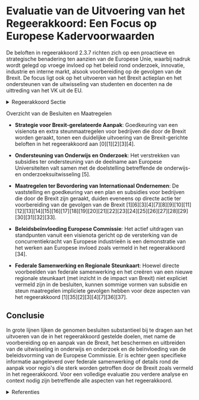 # Evaluatie van de Uitvoering van het Regeerakkoord: Een Focus op Europese Kadervoorwaarden

De beloften in regeerakkoord 2.3.7 richten zich op een proactieve en strategische benadering ten aanzien van de Europese Unie, waarbij nadruk wordt gelegd op vroege invloed op het beleid rond onderzoek, innovatie, industrie en interne markt, alsook voorbereiding op de gevolgen van de Brexit. De focus ligt ook op het uitvoeren van het Brexit actieplan en het ondersteunen van de uitwisseling van studenten en docenten na de uittreding van het VK uit de EU.

<details>
        <summary>Regeerakkoord Sectie </summary>
        <p>2.3.7 De Europese kadervoorwaarden We hanteren een meer strategische en proactieve aanpak ten aanzien van de Europese Unie. Op basis van een consultatie van de stakeholders, identificeren we concrete initiatieven die we van Europa verwachten en beïnvloeden we in een zo vroeg mogelijke fase het beleid van de Europese Commissie op het gebied van onderzoek, inno-vatie, industrie en interne markt. We wegen op de vormgeving en implementatie van Europese steunprogramma’s. We ondersteunen de visie van de VLIR dat bij de vormgeving van het toekomstige partnerschap met het VK, binnen een globaal akkoord EU-UK over de toekomstige relatie, de uitwisseling van studenten en docenten en de onderzoekssamenwerking, zowel bilateraal als binnen grotere EU-project-consortia, ongehinderd kunnen doorgaan. We helpen onze bedrijven om zich voor te bereiden op de gevolgen van de Brexit. We voeren het Brexit actieplan verder uit en geven invulling aan bijkomende acties (voor sensibilisering, begeleiding, ondersteuning) die worden afge-sproken in de Brexit-taskforce, onder coördinatie van het departement Buitenlandse Zaken. Bij het uitwerken van een nieuwe regionale steunkaart houden we rekening met de streken in Vlaanderen die hard kunnen getroffen worden door een harde of no-deal Brexit. Voor deze streken zullen we aan de Federale regering ook vragen een ‘ontwrichte zone’ in te stellen. </p>
        </details> 

Overzicht van de Besluiten en Maatregelen

- **Strategie voor Brexit-gerelateerde Aanpak**:
  Goedkeuring van een visienota en extra steunmaatregelen voor bedrijven die door de Brexit worden geraakt, tonen een duidelijke uitvoering van de Brexit-gerichte beloften in het regeerakkoord aan \[0\]\[1\]\[2\]\[3\]\[4\].

- **Ondersteuning van Onderwijs en Onderzoek**:
  Het verstrekken van subsidies ter ondersteuning van de deelname aan Europese Universiteiten valt samen met de doelstelling betreffende de onderwijs- en onderzoeksuitwisseling \[5\].

- **Maatregelen ter Bevordering van Internationaal Ondernemen**:
  De vaststelling en goedkeuring van een plan en subsidies voor bedrijven die door de Brexit zijn geraakt, duiden eveneens op directe actie ter voorbereiding van de gevolgen van de Brexit \[1\]\[6\]\[3\]\[4\]\[7\]\[8\]\[9\]\[10\]\[11\]\[12\]\[13\]\[14\]\[15\]\[16\]\[17\]\[18\]\[19\]\[20\]\[21\]\[22\]\[23\]\[24\]\[25\]\[26\]\[27\]\[28\]\[29\]\[30\]\[31\]\[32\]\[33\].

- **Beleidsbeïnvloeding Europese Commissie**:
  Het actief uitdragen van standpunten vanuit een visienota gericht op de versterking van de concurrentiekracht van Europese industrieën is een demonstratie van het werken aan Europese invloed zoals vermeld in het regeerakkoord \[34\].

- **Federale Samenwerking en Regionale Steunkaart**:
  Hoewel directe voorbeelden van federale samenwerking en het creëren van een nieuwe regionale steunkaart (met inzicht in de impact van Brexit) niet expliciet vermeld zijn in de besluiten, kunnen sommige vormen van subsidie en steun maatregelen impliciete gevolgen hebben voor deze aspecten van het regeerakkoord \[1\]\[35\]\[2\]\[3\]\[4\]\[7\]\[36\]\[37\].

## Conclusie

In grote lijnen lijken de genomen besluiten substantieel bij te dragen aan het uitvoeren van de in het regeerakkoord gestelde doelen, met name de voorbereiding op en aanpak van de Brexit, het beschermen en uitbreiden van de uitwisseling in onderwijs en onderzoek en de beïnvloeding van de beleidsvorming van de Europese Commissie. Er is echter geen specifieke informatie aangeleverd over federale samenwerking of details rond de aanpak voor regio's die sterk worden getroffen door de Brexit zoals vermeld in het regeerakkoord. Voor een volledige evaluatie zou verdere analyse en context nodig zijn betreffende alle aspecten van het regeerakkoord.

<details>
        <summary> Referenties</summary>
        **[\[0\]](http://themis.vlaanderen.be/id/resource/cf659d80-492a-11ec-94bb-99a9d1e168fe)** : **(2020-02-07)** Visienota: “Vlaamse uitgangspunten brexit-onderhandelingen”   Op 31 januari 2020 verliet het Verenigd Koninkrijk officieel de EU. Momenteel loopt de transitieperiode, waarbinnen moet onderhandeld word... 

**[\[1\]](http://themis.vlaanderen.be/id/resource/a9b5e310-4925-11ec-94bb-99a9d1e168fe)** : **(2020-12-18)** (Steun)maatregelen voor door Brexit geïmpacteerde bedrijven   Voorlopig is de finale uitkomst van de Brexit (deal of no-deal) nog onduidelijk. Vlaanderen neemt echter wel al maatregelen om de impact v... 

**[\[2\]](http://themis.vlaanderen.be/id/resource/a7f2af40-4925-11ec-94bb-99a9d1e168fe)** : **(2020-12-18)** Maatregelen internationaal ondernemen voor de door de brexit geïmpacteerde bedrijven in het kader van het Relanceplan Vlaamse Veerkracht: 30 miljoen euro voor FIT   De (uitkomst van de) brexit impacte... 

**[\[3\]](http://themis.vlaanderen.be/id/resource/00100430-4925-11ec-94bb-99a9d1e168fe)** : **(2021-02-26)** Plan Vlaamse Veerkracht: subsidie VLAM relanceplan corona en Brexit Vlaams Centrum voor Agro- en Visserijmarketing vzw (VLAM): relanceplan corona & brexit Ontwerpbesluit van de Vlaamse Regering tot to... 

**[\[4\]](http://themis.vlaanderen.be/id/nieuwsbrief-info/62A09AFD94D257C3524660EB)** : **(2022-06-10)** Bijkomende steunmaatregel voor de door de Brexit geïmpacteerde bedrijven en organisaties in het kader van de Brexit-aanpassingsreserve (BAR) van de Europese Unie Ontwerpbesluit van de Vlaamse Regering... 

**[\[5\]](http://themis.vlaanderen.be/id/nieuwsbrief-info/61B84C63364ED90009000D9C)** : **(2021-12-17)** 4,78 miljoen euro projectsubsidie aan Vlaamse universiteiten ter ondersteuning deelname aan de Europese Universiteiten A. Ontwerpbesluit van de Vlaamse Regering tot herverdeling van de uitgavenbegroti... 

**[\[6\]](http://themis.vlaanderen.be/id/nieuwsbrief-info/62319DDA6BB7B593CFC189C9)** : **(2022-03-18)** Plan Vlaamse Veerkracht: Maatregelen met betrekking tot het internationaal ondernemen ten behoeve van de door de Brexit geïmpacteerde bedrijven Maatregelen met betrekking tot het internationaal ondern... 

**[\[7\]](http://themis.vlaanderen.be/id/nieuwsbrief-info/629862E72071A7D754F18405)** : **(2022-06-03)** Vlaams Centrum voor Agro- en Visserijmarketing vzw (VLAM): subsidie Brexit Ontwerpbesluit van de Vlaamse Regering tot wijziging van het besluit van de Vlaamse Regering van 26 februari 2021 tot toekenn... 

**[\[8\]](http://themis.vlaanderen.be/id/nieuwsbericht/643FAEFFCA1CB15B58CF46F7)** : **(2023-04-21)** Steun projecten in het kader van Europees Innovatiepartnerschap voor productiviteit en duurzaamheid in de landbouw Ontwerpbesluit van de Vlaamse Regering over de subsidiëring van operationele groepen ... 

**[\[9\]](http://themis.vlaanderen.be/id/nieuwsbericht/64AE4AE10592342F299DB979)** : **(2023-07-14)** Steun voor opstart van of omschakeling naar een toekomstgerichte duurzame ondernemingsstrategie op een landbouwbedrijf Voorontwerp van besluit van de Vlaamse Regering over de steun voor de opstart van... 

**[\[10\]](http://themis.vlaanderen.be/id/nieuwsbrief-info/60ED3E0C364ED90008001323)** : **(2021-07-16)** Ondersteuning van de werking 'ondernemersvorming' bij Syntra A. Strategie Syntra-netwerk B. Drie ontwerpbesluiten van de Vlaamse Regering  In de loop van 2020 werd de werking 'ondernemersvorming' van ... 

**[\[11\]](http://themis.vlaanderen.be/id/nieuwsbrief-info/636B67C234B8770AF8FDE28F)** : **(2022-11-10)** Steun aan projecten in het kader van het Europees Fonds voor de Regionale Ontwikkeling en het Europees Sociaal Fonds: wijzigingsbesluit Voorontwerp van besluit van de Vlaamse Regering tot wijziging va... 

**[\[12\]](http://themis.vlaanderen.be/id/nieuwsbrief-info/637C9C7734B8770AF8FDF2AC)** : **(2022-11-25)** Kaderovereenkomst Europese Unie en Thailand: voorontwerp van instemmingsdecreet A. Ontwerp van kaderovereenkomst inzake een breed partnerschap en samenwerking tussen de Europese Unie en haar lidstaten... 

**[\[13\]](http://themis.vlaanderen.be/id/nieuwsbrief-info/61B9A0F2364ED90008000001)** : **(2021-12-17)** Internationale beurzenprogramma voor topstudenten Voorontwerp van besluit van de Vlaamse Regering over het Vlaamse internationale beurzenprogramma voor topstudenten  In het Regeerakkoord 2019-2024 for... 

**[\[14\]](http://themis.vlaanderen.be/id/nieuwsbericht/651D502E7FDB1A5D07827AF2)** : **(2023-10-06)** Steun voor opstart van of omschakeling naar een toekomstgerichte duurzame ondernemingsstrategie op een landbouwbedrijf Ontwerpbesluit van de Vlaamse Regering over de steun voor de opstart van of de om... 

**[\[15\]](http://themis.vlaanderen.be/id/nieuwsbrief-info/6215EEAA6BB7B593CFC17EDC)** : **(2022-02-25)** Plan Vlaamse Veerkracht: Investeren in kernversterking via projectoproepen Investeren in kernversterking via projectoproepen  In het kader van  project VV102 van het relanceplan Vlaamse Veerkracht: in... 

**[\[16\]](http://themis.vlaanderen.be/id/nieuwsbericht/64896DA42D77B42474D4CF53)** : **(2023-06-16)** Kaderovereenkomst Europese Unie en Thailand: voorontwerp van instemmingsdecreet Ontwerpdecreet tot instemming met de kaderovereenkomst inzake een breed partnerschap en samenwerking tussen de Europese ... 

**[\[17\]](http://themis.vlaanderen.be/id/nieuwsbrief-info/61F1526AD5F0FAFA87AFA58E)** : **(2022-01-28)** Internationale beurzenprogramma voor topstudenten Ontwerpbesluit van de Vlaamse Regering over het Vlaamse internationale beurzenprogramma voor topstudenten  ​In het Regeerakkoord 2019-2024 formuleerde... 

**[\[18\]](http://themis.vlaanderen.be/id/nieuwsbrief-info/60B5E3E4364ED90008000603)** : **(2021-06-04)** Aanpassing steunreglementering strategische transformatiesteun (STS): opheffing bonussteun en toevoeging van ontvankelijkheidsvoorwaarde over de minimale bijkomende directe tewerkstelling Voorontwerp ... 

**[\[19\]](http://themis.vlaanderen.be/id/nieuwsbericht/64A2F5172D77B42474D4F1DB)** : **(2023-07-07)** Vlaams standpunt herziening Europese verpakkingsrichtlijn 

**[\[20\]](http://themis.vlaanderen.be/id/nieuwsbrief-info/616688BC364ED90009000489)** : **(2021-10-15)** Steunregelingen gemeenschappelijk landbouwbeleid: wijzigingsbesluit Ontwerpbesluit van de Vlaamse Regering tot wijziging van artikel 3 van het besluit van de Vlaamse Regering van 24 oktober 2014 tot v... 

**[\[21\]](http://themis.vlaanderen.be/id/nieuwsbrief-info/61B84995364ED90009000D54)** : **(2021-12-17)** Herverdeling provisioneel krediet: Subsidie Ecoom voor analyse strategische waardenketens in de Vlaamse economie en versterking beleidsrelevant onderzoek Ontwerpbesluit van de Vlaamse Regering tot her... 

**[\[22\]](http://themis.vlaanderen.be/id/resource/bc2d1280-4929-11ec-94bb-99a9d1e168fe)** : **(2020-04-30)** Beheersovereenkomst met Vlaamse Interuniversitaire Raad over ijkingstoetsen A. Ontwerp van beheersovereenkomst tussen de Vlaamse Gemeenschap en de Vlaamse Interuniversitaire Raad (VLIR) betreffende de... 

**[\[23\]](http://themis.vlaanderen.be/id/nieuwsbericht/65814FDAE2E2C9E5814C1DCD)** : **(2023-12-22)** Nieuwe samenwerkingsovereenkomst Participatiemaatschappij Vlaanderen (PMV) over dienstverlening in het kader van Europese financiële instrumenten Ontwerp van samenwerkingsovereenkomst betreffende de d... 

**[\[24\]](http://themis.vlaanderen.be/id/nieuwsbrief-info/63A176B8DBF1CAE8110220C3)** : **(2022-12-23)** Tijdelijke versterking personeel Departement Landbouw en Visserij in de periode 2022-2024 in kader flankerend beleid stikstofproblematiek en conceptnota PAS Ontwerpbesluit van de Vlaamse Regering tot ... 

**[\[25\]](http://themis.vlaanderen.be/id/nieuwsbericht/64AE74A70592342F299DBA2C)** : **(2023-07-14)** Vaststelling algemene erkennings-, uitvoerings- en subsidiëringsvoorwaarden LEADER-gebieden plattelandsontwikkeling Ontwerpbesluit van de Vlaamse Regering tot vaststelling van de algemene erkennings-,... 

**[\[26\]](http://themis.vlaanderen.be/id/nieuwsbrief-info/63A0861DDBF1CAE8110218F4)** : **(2022-12-23)** Verderzetting van het Programma Innovatieve Overheidsopdrachten als regulier innovatie-instrument binnen de VLAIO-werking 

**[\[27\]](http://themis.vlaanderen.be/id/nieuwsbericht/63EA5A5B2E929B312AB5D577)** : **(2023-02-17)** ESF+ Vlaanderen 2021-2027: Uitvoering van het Vlaamse ESF+-programma 2021-2027 in het kader van het cohesiebeleid 

**[\[28\]](http://themis.vlaanderen.be/id/nieuwsbericht/64073DC293165640DEAF5B44)** : **(2023-03-07)** Steun projecten in het kader van Europees Innovatiepartnerschap voor productiviteit en duurzaamheid in de landbouw Voorontwerp van besluit van de Vlaamse Regering over de subsidiëring van operationele... 

**[\[29\]](http://themis.vlaanderen.be/id/nieuwsbrief-info/607FE3E4364ED900080004DE)** : **(2021-04-23)** Plan Vlaamse Veerkracht: projectlijnen die invulling geven aan relanceprojecten Omgeving in het kader van de Blue Deal Beleidsdomein Omgeving: Blue Deal  In het kader van het relanceplan Vlaamse Veerk... 

**[\[30\]](http://themis.vlaanderen.be/id/nieuwsbericht/645B4D248E8235823F6B74EF)** : **(2023-05-12)** Vaststelling algemene erkennings-, uitvoerings- en subsidiëringsvoorwaarden LEADER-gebieden plattelandsontwikkeling Voorontwerp van besluit van de Vlaamse Regering tot vaststelling van de algemene erk... 

**[\[31\]](http://themis.vlaanderen.be/id/nieuwsbrief-info/612F4EA9364ED9000800027F)** : **(2021-09-03)** Steunregelingen gemeenschappelijk landbouwbeleid Voorontwerp van besluit van de Vlaamse Regering tot wijziging van artikel 3 van het besluit van de Vlaamse Regering van 24 oktober 2014 tot vaststellin... 

**[\[32\]](http://themis.vlaanderen.be/id/nieuwsbericht/64AE63C20592342F299DB9F4)** : **(2023-07-14)** Steun uitwisseling kennis en verspreiding van informatie in de landbouwsector Voorontwerp van besluit van de Vlaamse Regering tot toekenning van steun voor de uitwisseling van kennis en verspreiding v... 

**[\[33\]](http://themis.vlaanderen.be/id/nieuwsbrief-info/635A8F7B1EA6B745D23CCB56)** : **(2022-10-28)** Naar een kader voor het Vlaams kennisveiligheidsbeleid 

**[\[34\]](http://themis.vlaanderen.be/id/nieuwsbericht/63D900E82E929B312AB5C55B)** : **(2023-02-03)** Visienota ‘Naar een versterkte concurrentiekracht van de Europese Industrie’   Een nieuwe Europese strategie voor de concurrentiekracht is in opbouw. Deze strategie moet onderbouwd worden door een ste... 

**[\[35\]](http://themis.vlaanderen.be/id/nieuwsbrief-info/627536081C4A193816C30A65)** : **(2022-05-06)** Visienota 'Vlaanderen en het Verenigd Koninkrijk'   ​De Vlaamse Regering hecht haar goedkeuring aan de  visienota 'Vlaanderen en het Verenigd Koninkrijk'. Deze visienota licht toe waarom een blijvende... 

**[\[36\]](http://themis.vlaanderen.be/id/nieuwsbrief-info/60E47784364ED900080008BD)** : **(2021-07-09)** Plan Vlaamse Veerkracht: 1,2 miljoen euro steun aan het initiatief om bedrijven te verenigen in het kader van Slimme Regio Vlaanderen Subsidie aanbodvereniging Slimme Regio Vlaanderen Ontwerpbesluit v... 

**[\[37\]](http://themis.vlaanderen.be/id/nieuwsbrief-info/6357A7991EA6B745D23CC834)** : **(2022-10-28)** Regels toekenning subsidies bijzondere crisissteun internationalisering en starterspakketten internationalisering voor activiteiten ter bevordering van internationaal ondernemen Ontwerpbesluit van de ... 
        </details> 

